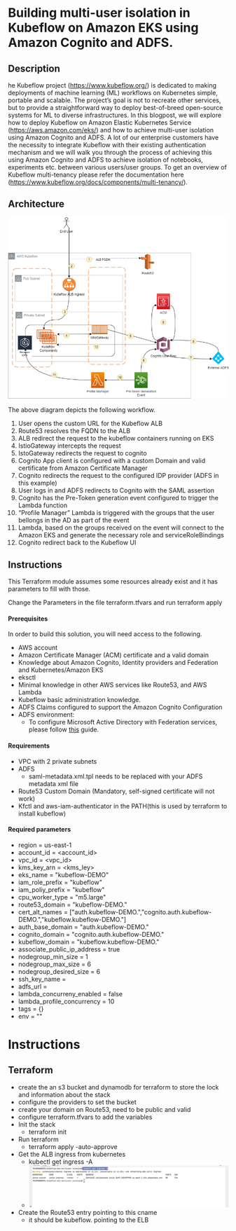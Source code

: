 # Building multi-user isolation in Kubeflow on Amazon EKS using Amazon Cognito and ADFS.


##  Description

he Kubeflow project (https://www.kubeflow.org/) is dedicated to making deployments of machine learning (ML) workflows on Kubernetes simple, portable and scalable. The project’s goal is not to recreate other services, but to provide a straightforward way to deploy best-of-breed open-source systems for ML to diverse infrastructures. In this blogpost, we will explore how to deploy Kubeflow on Amazon Elastic Kubernetes Service (https://aws.amazon.com/eks/) and how to achieve multi-user isolation using Amazon Cognito and ADFS. A lot of our enterprise customers have the necessity to integrate Kubeflow with their existing authentication mechanism and we will walk you through the process of achieving this using Amazon Cognito and ADFS to achieve isolation of notebooks, experiments etc. between various users/user groups. To get an overview of Kubeflow multi-tenancy please refer the documentation here (https://www.kubeflow.org/docs/components/multi-tenancy/).

## Architecture

![Architecture](docs/Kubeflow.png)

The above diagram depicts the following workflow.

1. User opens the custom URL for the Kubeflow ALB
2. Route53 resolves the FQDN to the ALB
3. ALB redirect the request to the kubeflow containers running on EKS
4. IstioGateway intercepts the request
5. IstoGateway redirects the request to cognito
6. Cognito App client is configured with a custom Domain and valid certificate from Amazon Certificate Manager
7. Cognito redirects the request to the configured IDP provider (ADFS in this example)
8. User logs in and ADFS redirects to Cognito with the SAML assertion
9. Cognito has the Pre-Token generation event configured to trigger the Lambda function
10. “Profile Manager” Lambda is triggered with the groups that the user bellongs in the AD as part of the event
11. Lambda, based on the groups received on the event will connect to the Amazon EKS and generate the necessary role and serviceRoleBindings
12. Cognito redirect back to the Kubeflow UI



## Instructions

This Terraform module assumes some resources already exist and it has parameters to fill with those.

Change the Parameters in the file terraform.tfvars and run terraform apply

#### Prerequisites

In order to build this solution, you will need access to the following.

* AWS account
* Amazon Certificate Manager (ACM) certificate and a valid domain 
* Knowledge about Amazon Cognito, Identity providers and Federation and Kubernetes/Amazon EKS
* eksctl
* Minimal knowledge in other AWS services like Route53, and AWS Lambda
* Kubeflow basic administration knowledge. 
* ADFS Claims configured to support the Amazon Cognito Configuration 
* ADFS environment:
  * To configure Microsoft Active Directory with Federation services, please follow [this](https://aws.amazon.com/blogs/security/enabling-federation-to-aws-using-windows-active-directory-adfs-and-saml-2-0/) guide.  


#### Requirements
* VPC with 2 private subnets
* ADFS
  * saml-metadata.xml.tpl needs to be replaced with your ADFS metadata xml file 
* Route53 Custom Domain (Mandatory, self-signed certificate will not work)
* Kfctl and aws-iam-authenticator in the PATH(this is used by terraform to install kubeflow)


#### Required parameters
* region                      = us-east-1
* account_id                  = <account_id>
* vpc_id                      =   <vpc_id>
* kms_key_arn                 =   <kms_ley>
* eks_name                    =   "kubeflow-DEMO"
* iam_role_prefix             =   "kubeflow"
* iam_poliy_prefix            =   "kubeflow"
* cpu_worker_type             =   "m5.large"
* route53_domain              =   "kubeflow-DEMO.<customDomain>"
* cert_alt_names              =   ["auth.kubeflow-DEMO.<customDomain>","cognito.auth.kubeflow- DEMO.<customDomain>","kubeflow.kubeflow-DEMO.<customDomain>"]
* auth_base_domain            =   "auth.kubeflow-DEMO.<customDomain>"
* cognito_domain              =   "cognito.auth.kubeflow-DEMO.<customDomain>"
* kubeflow_domain             =   "kubeflow.kubeflow-DEMO.<customDomain>"
* associate_public_ip_address =   true
* nodegroup_min_size          =   1
* nodegroup_max_size          =   6
* nodegroup_desired_size      =   6
* ssh_key_name                =   <MyKey>
* adfs_url                    =   <ADFS address>
* lambda_concurreny_enabled   =   false
* lambda_profile_concurrency  =   10
* tags                        = {}
* env                         = "<Environment>"  


# Instructions
## Terraform
* create the an s3 bucket and dynamodb for terraform to store the lock and information about the stack
* configure the providers to set the bucket
* create your domain on Route53, need to be public and valid
* configure terraform.tfvars to add the variables
* Init the stack
  * terraform init
* Run terraform
  * terraform apply -auto-approve
* Get the ALB ingress from kubernetes
  * kubectl get ingress -A
  * ![Ingres](docs/ingress.png)
* Create the Route53 entry pointing to this cname
  * it should be kubeflow.<domain> pointing to the ELB